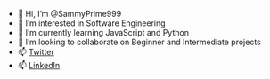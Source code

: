 - 👋 Hi, I’m @SammyPrime999
- 👀 I’m interested in Software Engineering
- 🌱 I’m currently learning JavaScript and Python
- 💞️ I’m looking to collaborate on Beginner and Intermediate projects
- 📫 [Twitter](https://twitter.com/savage__prime)
- 📫 [LinkedIn](www.linkedin.com/in/samuel-olowe-810403249)
<!---
SammyPrime999/SammyPrime999 is a ✨ special ✨ repository because its `README.md` (this file) appears on your GitHub profile.
You can click the Preview link to take a look at your changes.
--->

